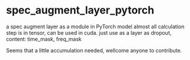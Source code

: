 # spec_augment_layer_pytorch
a spec augment layer as a module in PyTorch model
almost all calculation step is in tensor, can be used in cuda.
just use as a layer as dropout, 
content: time_mask, freq_mask

Seems that a little accumulation needed, wellcome anyone to contribute.



